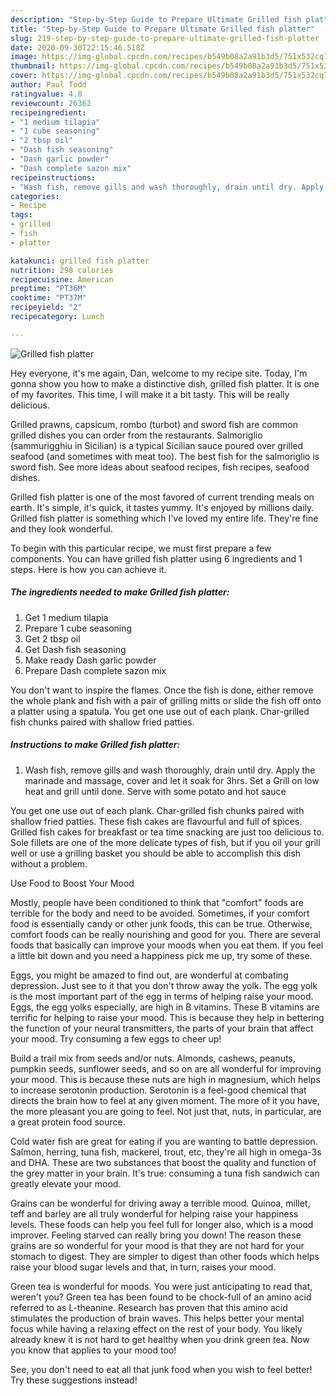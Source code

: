```yaml
---
description: "Step-by-Step Guide to Prepare Ultimate Grilled fish platter"
title: "Step-by-Step Guide to Prepare Ultimate Grilled fish platter"
slug: 219-step-by-step-guide-to-prepare-ultimate-grilled-fish-platter
date: 2020-09-30T22:15:46.518Z
image: https://img-global.cpcdn.com/recipes/b549b08a2a91b3d5/751x532cq70/grilled-fish-platter-recipe-main-photo.jpg
thumbnail: https://img-global.cpcdn.com/recipes/b549b08a2a91b3d5/751x532cq70/grilled-fish-platter-recipe-main-photo.jpg
cover: https://img-global.cpcdn.com/recipes/b549b08a2a91b3d5/751x532cq70/grilled-fish-platter-recipe-main-photo.jpg
author: Paul Todd
ratingvalue: 4.8
reviewcount: 26362
recipeingredient:
- "1 medium tilapia"
- "1 cube seasoning"
- "2 tbsp oil"
- "Dash fish seasoning"
- "Dash garlic powder"
- "Dash complete sazon mix"
recipeinstructions:
- "Wash fish, remove gills and wash thoroughly, drain until dry. Apply the marinade and massage, cover and let it soak for 3hrs. Set a Grill on low heat and grill until done. Serve with some potato and hot sauce"
categories:
- Recipe
tags:
- grilled
- fish
- platter

katakunci: grilled fish platter 
nutrition: 298 calories
recipecuisine: American
preptime: "PT36M"
cooktime: "PT37M"
recipeyield: "2"
recipecategory: Lunch

---
```



![Grilled fish platter](https://img-global.cpcdn.com/recipes/b549b08a2a91b3d5/751x532cq70/grilled-fish-platter-recipe-main-photo.jpg)

Hey everyone, it's me again, Dan, welcome to my recipe site. Today, I'm gonna show you how to make a distinctive dish, grilled fish platter. It is one of my favorites. This time, I will make it a bit tasty. This will be really delicious.

Grilled prawns, capsicum, rombo (turbot) and sword fish are common grilled dishes you can order from the restaurants. Salmoriglio (sammurigghiu in Sicilian) is a typical Sicilian sauce poured over grilled seafood (and sometimes with meat too). The best fish for the salmoriglio is sword fish. See more ideas about seafood recipes, fish recipes, seafood dishes.

Grilled fish platter is one of the most favored of current trending meals on earth. It's simple, it's quick, it tastes yummy. It's enjoyed by millions daily. Grilled fish platter is something which I've loved my entire life. They're fine and they look wonderful.


To begin with this particular recipe, we must first prepare a few components. You can have grilled fish platter using 6 ingredients and 1 steps. Here is how you can achieve it.

<!--inarticleads1-->

##### The ingredients needed to make Grilled fish platter:

1. Get 1 medium tilapia
1. Prepare 1 cube seasoning
1. Get 2 tbsp oil
1. Get Dash fish seasoning
1. Make ready Dash garlic powder
1. Prepare Dash complete sazon mix


You don&#39;t want to inspire the flames. Once the fish is done, either remove the whole plank and fish with a pair of grilling mitts or slide the fish off onto a platter using a spatula. You get one use out of each plank. Char-grilled fish chunks paired with shallow fried patties. 

<!--inarticleads2-->

##### Instructions to make Grilled fish platter:

1. Wash fish, remove gills and wash thoroughly, drain until dry. Apply the marinade and massage, cover and let it soak for 3hrs. Set a Grill on low heat and grill until done. Serve with some potato and hot sauce


You get one use out of each plank. Char-grilled fish chunks paired with shallow fried patties. These fish cakes are flavourful and full of spices. Grilled fish cakes for breakfast or tea time snacking are just too delicious to. Sole fillets are one of the more delicate types of fish, but if you oil your grill well or use a grilling basket you should be able to accomplish this dish without a problem. 

Use Food to Boost Your Mood


Mostly, people have been conditioned to think that "comfort" foods are terrible for the body and need to be avoided. Sometimes, if your comfort food is essentially candy or other junk foods, this can be true. Otherwise, comfort foods can be really nourishing and good for you. There are several foods that basically can improve your moods when you eat them. If you feel a little bit down and you need a happiness pick me up, try some of these.

Eggs, you might be amazed to find out, are wonderful at combating depression. Just see to it that you don't throw away the yolk. The egg yolk is the most important part of the egg in terms of helping raise your mood. Eggs, the egg yolks especially, are high in B vitamins. These B vitamins are terrific for helping to raise your mood. This is because they help in bettering the function of your neural transmitters, the parts of your brain that affect your mood. Try consuming a few eggs to cheer up!

Build a trail mix from seeds and/or nuts. Almonds, cashews, peanuts, pumpkin seeds, sunflower seeds, and so on are all wonderful for improving your mood. This is because these nuts are high in magnesium, which helps to increase serotonin production. Serotonin is a feel-good chemical that directs the brain how to feel at any given moment. The more of it you have, the more pleasant you are going to feel. Not just that, nuts, in particular, are a great protein food source.

Cold water fish are great for eating if you are wanting to battle depression. Salmon, herring, tuna fish, mackerel, trout, etc, they're all high in omega-3s and DHA. These are two substances that boost the quality and function of the grey matter in your brain. It's true: consuming a tuna fish sandwich can greatly elevate your mood. 

Grains can be wonderful for driving away a terrible mood. Quinoa, millet, teff and barley are all truly wonderful for helping raise your happiness levels. These foods can help you feel full for longer also, which is a mood improver. Feeling starved can really bring you down! The reason these grains are so wonderful for your mood is that they are not hard for your stomach to digest. They are simpler to digest than other foods which helps raise your blood sugar levels and that, in turn, raises your mood.

Green tea is wonderful for moods. You were just anticipating to read that, weren't you? Green tea has been found to be chock-full of an amino acid referred to as L-theanine. Research has proven that this amino acid stimulates the production of brain waves. This helps better your mental focus while having a relaxing effect on the rest of your body. You likely already knew it is not hard to get healthy when you drink green tea. Now you know that applies to your mood too!

See, you don't need to eat all that junk food when you wish to feel better! Try  these suggestions  instead!

